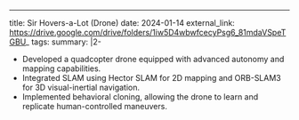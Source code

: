 ---
title: Sir Hovers-a-Lot (Drone)
date: 2024-01-14
external_link: https://drive.google.com/drive/folders/1iw5D4wbwfcecyPsg6_81mdaVSpeTGBU_
tags:
summary: |2-
  - Developed a quadcopter drone equipped with advanced autonomy and mapping capabilities.
  - Integrated SLAM using Hector SLAM for 2D mapping and ORB-SLAM3 for 3D visual-inertial navigation.
  - Implemented behavioral cloning, allowing the drone to learn and replicate human-controlled maneuvers.

<!--more-->